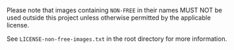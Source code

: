 Please note that images containing `NON-FREE` in their names MUST NOT
be used outside this project unless otherwise permitted by the
applicable license.

See `LICENSE-non-free-images.txt` in the root directory for more
information.
